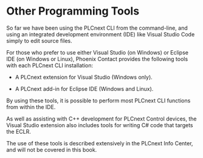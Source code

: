 # Other Programming Tools

So far we have been using the PLCnext CLI from the command-line, and using an integrated development environment (IDE) like Visual Studio Code simply to edit source files.

For those who prefer to use either Visual Studio (on Windows) or Eclipse IDE (on Windows or Linux), Phoenix Contact provides the following tools with each PLCnext CLI installation:

- A PLCnext extension for Visual Studio (Windows only).

- A PLCnext add-in for Eclipse IDE (Windows and Linux).

By using these tools, it is possible to perform most PLCnext CLI functions from within the IDE.

As well as assisting with C++ development for PLCnext Control devices, the Visual Studio extension also includes tools for writing C# code that targets the ECLR.

The use of these tools is described extensively in the PLCnext Info Center, and will not be covered in this book.
